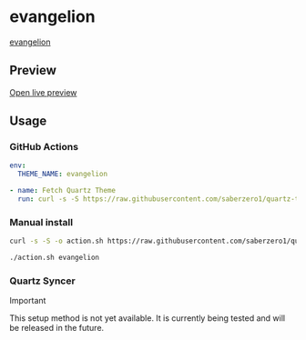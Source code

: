 # evangelion

[evangelion](https://github.com/xero)

## Preview

[Open live preview](https://quartz-themes.github.io/evangelion/)

## Usage

### GitHub Actions

```yaml
env:
  THEME_NAME: evangelion
```

```yaml
- name: Fetch Quartz Theme
  run: curl -s -S https://raw.githubusercontent.com/saberzero1/quartz-themes/master/action.sh | bash -s -- $THEME_NAME
```

### Manual install

```bash
curl -s -S -o action.sh https://raw.githubusercontent.com/saberzero1/quartz-themes/master/action.sh

./action.sh evangelion
```

### Quartz Syncer

> [!IMPORTANT]
> This setup method is not yet available. It is currently being tested and will be released in the future.
